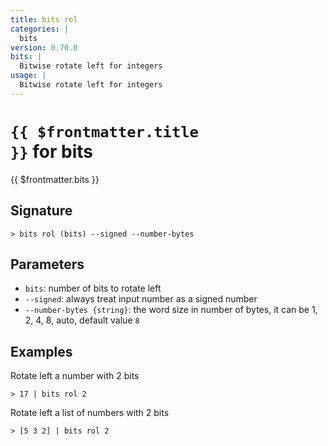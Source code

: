 ```yaml
---
title: bits rol
categories: |
  bits
version: 0.70.0
bits: |
  Bitwise rotate left for integers
usage: |
  Bitwise rotate left for integers
---
```


# <code>{{ $frontmatter.title }}</code> for bits

<div class='command-title'>{{ $frontmatter.bits }}</div>

## Signature

```> bits rol (bits) --signed --number-bytes```

## Parameters

 -  `bits`: number of bits to rotate left
 -  `--signed`: always treat input number as a signed number
 -  `--number-bytes {string}`: the word size in number of bytes, it can be 1, 2, 4, 8, auto, default value `8`

## Examples

Rotate left a number with 2 bits
```shell
> 17 | bits rol 2
```

Rotate left a list of numbers with 2 bits
```shell
> [5 3 2] | bits rol 2
```
